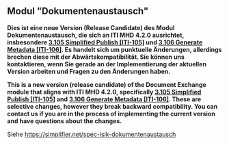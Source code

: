 ## Modul "Dokumentenaustausch" 

**Dies ist eine neue Version (Release Candidate) des Modul Dokumentenaustausch, die sich an ITI MHD 4.2.0 ausrichtet, insbesondere [3.105 Simplified Publish [ITI-105]](https://profiles.ihe.net/ITI/MHD/ITI-105.html) und [3.106 Generate Metadata [ITI-106]]( https://profiles.ihe.net/ITI/MHD/ITI-106.html). Es handelt sich um punktuelle Änderungen, allerdings brechen diese mit der Abwärtskompatibilität. Sie können uns kontaktieren, wenn Sie gerade an der Implementierung der aktuellen Version arbeiten und Fragen zu den Änderungen haben.**

**This is a new version (release candidate) of the Document Exchange module that aligns with ITI MHD 4.2.0, specifically [3.105 Simplified Publish [ITI-105]](https://profiles.ihe.net/ITI/MHD/ITI-105.html) and [3.106 Generate Metadata [ITI-106]]( https://profiles.ihe.net/ITI/MHD/ITI-106.html). These are selective changes, however they break backward compatibility. You can contact us if you are in the process of implementing the current version and have questions about the changes.**


Siehe https://simplifier.net/spec-isik-dokumentenaustausch
